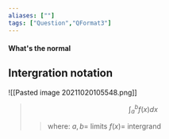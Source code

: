 ```yaml
---
aliases: [""]
tags: ["Question","QFormat3"]
---
```


#### What's the normal
## Intergration notation
![[Pasted image 20211020105548.png]]
> $$ \int^{b}_a { f(x) dx } $$ 
> > where:
> > $a,b=$  limits
> > $f(x) =$ intergrand
